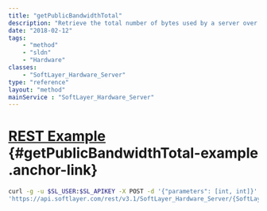 ```yaml
---
title: "getPublicBandwidthTotal"
description: "Retrieve the total number of bytes used by a server over a specified time period via the data warehouse tracking objects for this hardware. "
date: "2018-02-12"
tags:
    - "method"
    - "sldn"
    - "Hardware"
classes:
    - "SoftLayer_Hardware_Server"
type: "reference"
layout: "method"
mainService : "SoftLayer_Hardware_Server"
---
```


# [REST Example](#getPublicBandwidthTotal-example) <a href="/article/rest/"><i class="fas fa-question"></i></a> {#getPublicBandwidthTotal-example .anchor-link} 
```bash
curl -g -u $SL_USER:$SL_APIKEY -X POST -d '{"parameters": [int, int]}' \
'https://api.softlayer.com/rest/v3.1/SoftLayer_Hardware_Server/{SoftLayer_Hardware_ServerID}/getPublicBandwidthTotal'
```
